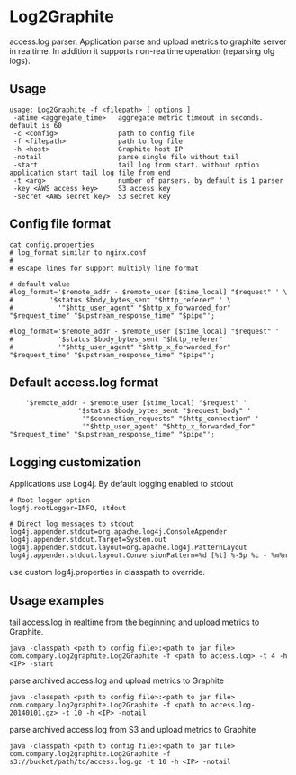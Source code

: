 Log2Graphite
============

access.log parser.
Application parse and upload metrics to graphite server in realtime.
In addition it supports non-realtime operation (reparsing olg logs).


Usage
---------------
```
usage: Log2Graphite -f <filepath> [ options ]
 -atime <aggregate_time>   aggregate metric timeout in seconds. default is 60
 -c <config>               path to config file
 -f <filepath>             path to log file
 -h <host>                 Graphite host IP
 -notail                   parse single file without tail
 -start                    tail log from start. without option application start tail log file from end
 -t <arg>                  number of parsers. by default is 1 parser
 -key <AWS access key>     S3 access key
 -secret <AWS secret key>  S3 secret key
```

Config file format
------------------
```
cat config.properties 
# log_format similar to nginx.conf
#
# escape lines for support multiply line format

# default value
#log_format='$remote_addr - $remote_user [$time_local] "$request" ' \
#         '$status $body_bytes_sent "$http_referer" ' \
#           '"$http_user_agent" "$http_x_forwarded_for" "$request_time" "$upstream_response_time" "$pipe"';

#log_format='$remote_addr - $remote_user [$time_local] "$request" '
#           '$status $body_bytes_sent "$http_referer" '
#           '"$http_user_agent" "$http_x_forwarded_for" "$request_time" "$upstream_response_time" "$pipe"';
```

Default access.log format
-------------------------
```
    '$remote_addr - $remote_user [$time_local] "$request" '
                 '$status $body_bytes_sent "$request_body" '
                  '"$connection_requests" "$http_connection" '
                  '"$http_user_agent" "$http_x_forwarded_for" "$request_time" "$upstream_response_time" "$pipe"';
```

Logging customization
---------------------
Applications use Log4j. By default logging enabled to stdout
```
# Root logger option
log4j.rootLogger=INFO, stdout

# Direct log messages to stdout
log4j.appender.stdout=org.apache.log4j.ConsoleAppender
log4j.appender.stdout.Target=System.out
log4j.appender.stdout.layout=org.apache.log4j.PatternLayout
log4j.appender.stdout.layout.ConversionPattern=%d [%t] %-5p %c - %m%n
```

use custom log4j.properties in classpath to override.

Usage examples
--------------

tail access.log in realtime from the beginning and upload metrics to Graphite. 
```
java -classpath <path to config file>:<path to jar file> com.company.log2graphite.Log2Graphite -f <path to access.log> -t 4 -h <IP> -start
```

parse archived access.log and upload metrics to Graphite
```
java -classpath <path to config file>:<path to jar file> com.company.log2graphite.Log2Graphite -f <path to access.log-20140101.gz> -t 10 -h <IP> -notail
```
parse archived access.log from S3 and upload metrics to Graphite
```
java -classpath <path to config file>:<path to jar file> com.company.log2graphite.Log2Graphite -f s3://bucket/path/to/access.log.gz -t 10 -h <IP> -notail
```

